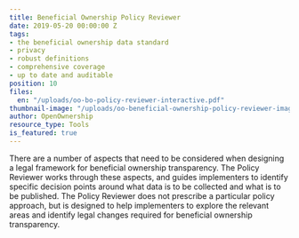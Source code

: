 ```yaml
---
title: Beneficial Ownership Policy Reviewer
date: 2019-05-20 00:00:00 Z
tags:
- the beneficial ownership data standard
- privacy
- robust definitions
- comprehensive coverage
- up to date and auditable
position: 10
files:
  en: "/uploads/oo-bo-policy-reviewer-interactive.pdf"
thumbnail-image: "/uploads/oo-beneficial-ownership-policy-reviewer-image.JPG"
author: OpenOwnership
resource_type: Tools
is_featured: true
---
```


There are a number of aspects that need to be considered when designing a legal framework for beneficial ownership transparency. The Policy Reviewer works through these aspects, and guides implementers to identify specific decision points around what data is to be collected and what is to be published. The Policy Reviewer does not prescribe a particular policy approach, but is designed to help implementers to explore the relevant areas and identify legal changes required for beneficial ownership transparency.
